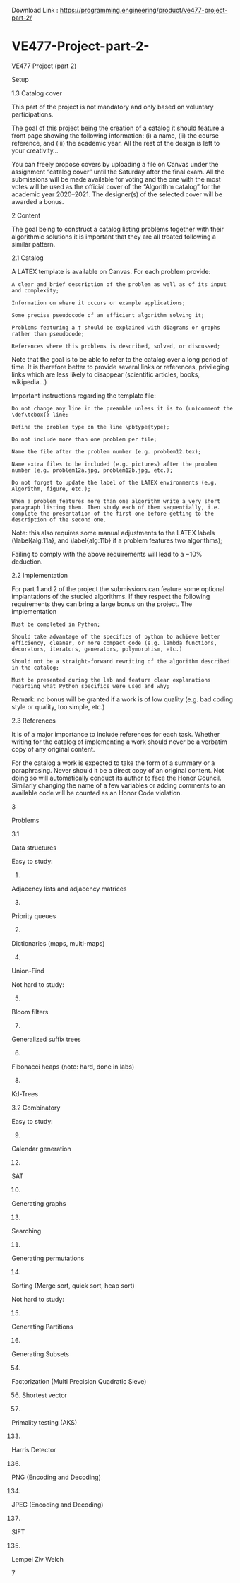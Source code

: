 Download Link : https://programming.engineering/product/ve477-project-part-2/


# VE477-Project-part-2-
VE477 Project (part 2)

Setup

1.3 Catalog cover

This part of the project is not mandatory and only based on voluntary participations.

The goal of this project being the creation of a catalog it should feature a front page showing the following information: (i) a name, (ii) the course reference, and (iii) the academic year. All the rest of the design is left to your creativity…

You can freely propose covers by uploading a file on Canvas under the assignment “catalog cover” until the Saturday after the final exam. All the submissions will be made available for voting and the one with the most votes will be used as the official cover of the “Algorithm catalog” for the academic year 2020–2021. The designer(s) of the selected cover will be awarded a bonus.

2 Content

The goal being to construct a catalog listing problems together with their algorithmic solutions it is important that they are all treated following a similar pattern.

2.1 Catalog

A LATEX template is available on Canvas. For each problem provide:

    A clear and brief description of the problem as well as of its input and complexity;

    Information on where it occurs or example applications;

    Some precise pseudocode of an efficient algorithm solving it;

    Problems featuring a † should be explained with diagrams or graphs rather than pseudocode;

    References where this problems is described, solved, or discussed;

Note that the goal is to be able to refer to the catalog over a long period of time. It is therefore better to provide several links or references, privileging links which are less likely to disappear (scientific articles, books, wikipedia…)

Important instructions regarding the template file:

    Do not change any line in the preamble unless it is to (un)comment the \def\tcbox{} line;

    Define the problem type on the line \pbtype{type};

    Do not include more than one problem per file;

    Name the file after the problem number (e.g. problem12.tex);

    Name extra files to be included (e.g. pictures) after the problem number (e.g. problem12a.jpg, problem12b.jpg, etc.);

    Do not forget to update the label of the LATEX environments (e.g. Algorithm, figure, etc.);

    When a problem features more than one algorithm write a very short paragraph listing them. Then study each of them sequentially, i.e. complete the presentation of the first one before getting to the description of the second one.

Note: this also requires some manual adjustments to the LATEX labels (\label{alg:11a}, and \label{alg:11b} if a problem features two algorithms);

Failing to comply with the above requirements will lead to a −10% deduction.

2.2 Implementation

For part 1 and 2 of the project the submissions can feature some optional implantations of the studied algorithms. If they respect the following requirements they can bring a large bonus on the project. The implementation

    Must be completed in Python;

    Should take advantage of the specifics of python to achieve better efficiency, cleaner, or more compact code (e.g. lambda functions, decorators, iterators, generators, polymorphism, etc.)

    Should not be a straight-forward rewriting of the algorithm described in the catalog;

    Must be presented during the lab and feature clear explanations regarding what Python specifics were used and why;

Remark: no bonus will be granted if a work is of low quality (e.g. bad coding style or quality, too simple, etc.)

2.3 References

It is of a major importance to include references for each task. Whether writing for the catalog of implementing a work should never be a verbatim copy of any original content.

For the catalog a work is expected to take the form of a summary or a paraphrasing. Never should it be a direct copy of an original content. Not doing so will automatically conduct its author to face the Honor Council. Similarly changing the name of a few variables or adding comments to an available code will be counted as an Honor Code violation.

3
	

Problems
		

3.1
	

Data structures
		

Easy to study:
		

1.
	

Adjacency lists and adjacency matrices
	

3.
	

Priority queues

2.
	

Dictionaries (maps, multi-maps)
	

4.
	

Union-Find

Not hard to study:
		

5.
	

Bloom filters
	

7.
	

Generalized suffix trees

6.
	

Fibonacci heaps (note: hard, done in labs)
	

8.
	

Kd-Trees

3.2 Combinatory

Easy to study:

9.
	

Calendar generation
	

12.
	

SAT

10.
	

Generating graphs
	

13.
	

Searching

11.
	

Generating permutations
	

14.
	

Sorting (Merge sort, quick sort, heap sort)

Not hard to study:
		

15.
	

Generating Partitions
	

16.
	

Generating Subsets
			
		
			
			
			
			
			
		
			
			
	
	
			
		

54.
	

Factorization (Multi Precision Quadratic Sieve)
	

56. Shortest vector

55.
	

Primality testing (AKS)
	
			
		
			
			
			
		
			
			
			
	
		
	
		
			
			

133.
	

Harris Detector
	

136.
	

PNG (Encoding and Decoding)

134.
	

JPEG (Encoding and Decoding)
	

137.
	

SIFT

135.
	

Lempel Ziv Welch
		

7
